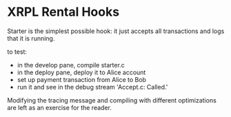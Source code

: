 # XRPL Rental Hooks

Starter is the simplest possible hook: it just accepts all transactions and logs that it is running.

to test:
- in the develop pane, compile starter.c
- in the deploy pane, deploy it to Alice account
- set up payment transaction from Alice to Bob
- run it and see in the debug stream 'Accept.c: Called.'

Modifying the tracing message and compiling with different optimizations are left as an exercise for the reader.
